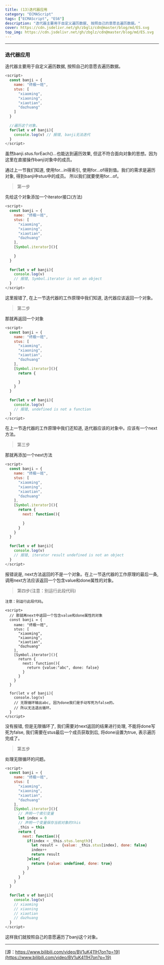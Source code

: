 ```yaml
---
title: (13)迭代器应用
category: "ECMAScript"
tags: ["ECMAScript", "ES6"]
description: "迭代器主要用于自定义遍历数据, 按照自己的意愿去遍历数据。"
cover: https://cdn.jsdelivr.net/gh/zbglz/cdn@master/blog/md/ES.svg
top_img: https://cdn.jsdelivr.net/gh/zbglz/cdn@master/blog/md/ES.svg
---
```


***

### 迭代器应用

迭代器主要用于自定义遍历数据, 按照自己的意愿去遍历数据。


```js es
<script>
  const banji = {
    name: "终极一班",
    stus: [
      "xiaoming",
      "xiaoning",
      "xiaotian",
      "dazhuang"
    ]
  }
  
  //遍历这个对象。
  for(let v of banji){
    console.log(v) // 报错, banji无法迭代
  }
</script>
```


虽然banji.stus.forEach()...也能达到遍历效果, 但这不符合面向对象的思想。因为这里在直接操作banji对象中的成员。  

通过上一节我们知道, 使用for...in得索引, 使用for...of得到值。我们的需求是遍历对象, 得到banji中stus中的成员。  所以我们就要使用for...of。

> 第一步

先给这个对象添加一个iterator接口(方法)


```js es
<script>
  const banji = {
    name: "终极一班",
    stus: [
      "xiaoming",
      "xiaoning",
      "xiaotian",
      "dazhuang"
    ],
    [Symbol.iterator](){
      
    }
  }
  
  for(let v of banji){
    console.log(v) 
    // 报错, Symbol.iterator is not an object
  }
</script>
```


这里报错了, 在上一节迭代器的工作原理中我们知道, 迭代器应该返回一个对象。

> 第二步

那就再返回一个对象


```js es
<script>
  const banji = {
    name: "终极一班",
    stus: [
      "xiaoming",
      "xiaoning",
      "xiaotian",
      "dazhuang"
    ],
    [Symbol.iterator](){
      return {

      }
    }
  }
  
  for(let v of banji){
    console.log(v) 
    // 报错, undefined is not a function
  }
</script>
```


在上一节迭代器的工作原理中我们还知道, 迭代器应该的对象中。应该有一个next方法。

> 第三步

那就再添加一个next方法


```js es
<script>
  const banji = {
    name: "终极一班",
    stus: [
      "xiaoming",
      "xiaoning",
      "xiaotian",
      "dazhuang"
    ],
    [Symbol.iterator](){
      return {
        next: function(){
          
        }
      }
    }
  }
  
  for(let v of banji){
    console.log(v) 
    // 报错, iterator result undefined is not an object
  }
</script>
```


报错说是, next方法返回的不是一个对象。在上一节迭代器的工作原理的最后一条, 调用next方法应该返回一个包含value和done属性的对象。

> 第四步(注意：别运行此段代码)

`注意：别运行此段代码`。


    <script>
      // 那就再next中返回一个包含value和done属性的对象
      const banji = {
        name: "终极一班",
        stus: [
          "xiaoming",
          "xiaoning",
          "xiaotian",
          "dazhuang"
        ],
        [Symbol.iterator](){
          return {
            next: function(){
              return {value:"abc", done: false}
            }
          }
        }
      }
      
      for(let v of banji){
        console.log(v) 
        // 无限循环输出abc, 因为done我们是手动写死为false的。
        // 所以无法退出循环。
      }
    </script>


没有报错, 但是无限循环了, 我们需要对next返回的结果进行处理, 不能将done写死为false, 我们需要在stus最后一个成员获取到后, 将done设置为true, 表示遍历完成了。


> 第五步

处理无限循环的问题。


```js es
<script>
  const banji = {
    name: "终极一班",
    stus: [
      "xiaoming",
      "xiaoning",
      "xiaotian",
      "dazhuang"
    ],
    [Symbol.iterator](){
      // 声明一个索引变量
      let index = 0
      // 声明一个变量保存当前对象的this
      _this = this
      return {
        next: function(){
          if(index < _this.stus.length){
            let result =  {value: _this.stus[index], done: false}
            index++
            return result
          }else{
            return {value: undefined, done: true}
          }
        }
      }
    }
  }
  
  for(let v of banji){
    console.log(v) 
    // xiaoming
    // xiaoning
    // xiaotian
    // dazhuang
  }
</script>
```


这样我们就按照自己的意愿遍历了banji这个对象。

***

[源：https://www.bilibili.com/video/BV1uK411H7on?p=19](https://www.bilibili.com/video/BV1uK411H7on?p=19)